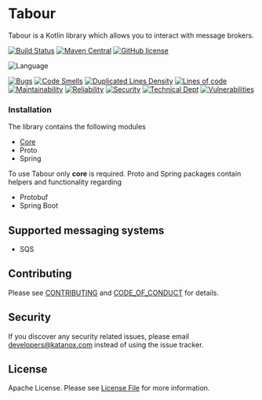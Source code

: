 # Tabour

Tabour is a Kotlin library which allows you to interact with message brokers.

[![Build Status](https://github.com/katanox/tabour/workflows/Build/badge.svg)](https://github.com/katanox/tabour)
[![Maven Central](https://img.shields.io/maven-central/v/com.katanox/tabour.svg?label=Maven&logo=apache-maven)](https://search.maven.org/search?q=g:%22com.katanox%22%20AND%20a:%22tabour%22)
[![GitHub license](https://img.shields.io/badge/license-Apache%20License%202.0-blue.svg?style=flat)](https://www.apache.org/licenses/LICENSE-2.0)

![Language](https://img.shields.io/badge/Language-Kotlin-blue?style=flat&logo=kotlin)

[![Bugs](https://sonarcloud.io/api/project_badges/measure?project=katanox_tabour&branch=master&metric=bugs)](https://sonarcloud.io/dashboard?id=katanox_tabour)
[![Code Smells](https://sonarcloud.io/api/project_badges/measure?project=katanox_tabour&branch=master&metric=code_smells)](https://sonarcloud.io/dashboard?id=katanox_tabour)
[![Duplicated Lines Density](https://sonarcloud.io/api/project_badges/measure?project=katanox_tabour&branch=master&metric=duplicated_lines_density)](https://sonarcloud.io/dashboard?id=katanox_tabour)
[![Lines of code](https://sonarcloud.io/api/project_badges/measure?project=katanox_tabour&branch=master&metric=ncloc)](https://sonarcloud.io/dashboard?id=katanox_tabour)
[![Maintainability](https://sonarcloud.io/api/project_badges/measure?project=katanox_tabour&branch=master&metric=sqale_rating)](https://sonarcloud.io/dashboard?id=katanox_tabour)
[![Reliability](https://sonarcloud.io/api/project_badges/measure?project=katanox_tabour&branch=master&metric=reliability_rating)](https://sonarcloud.io/dashboard?id=katanox_tabour)
[![Security](https://sonarcloud.io/api/project_badges/measure?project=katanox_tabour&branch=master&metric=security_rating)](https://sonarcloud.io/dashboard?id=katanox_tabour)
[![Technical Dept](https://sonarcloud.io/api/project_badges/measure?project=katanox_tabour&branch=master&metric=sqale_index)](https://sonarcloud.io/dashboard?id=katanox_tabour)
[![Vulnerabilities](https://sonarcloud.io/api/project_badges/measure?project=katanox_tabour&branch=master&metric=vulnerabilities)](https://sonarcloud.io/dashboard?id=katanox_tabour)

### Installation

The library contains the following modules

- [Core](core/README.md)
- Proto
- Spring

To use Tabour only **core** is required. Proto and Spring packages contain helpers and functionality regarding 
- Protobuf
- Spring Boot


## Supported messaging systems

- SQS

## Contributing

Please see [CONTRIBUTING](CONTRIBUTING.md) and [CODE_OF_CONDUCT](CODE_OF_CONDUCT.md) for details.

## Security

If you discover any security related issues, please email developers@katanox.com instead of using the issue tracker.

## License

Apache License. Please see [License File](LICENSE) for more information.
